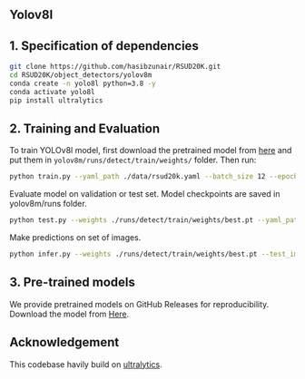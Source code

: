 ## Yolov8l

## 1. Specification of dependencies
```bash
git clone https://github.com/hasibzunair/RSUD20K.git
cd RSUD20K/object_detectors/yolov8m
conda create -n yolo8l python=3.8 -y
conda activate yolo8l
pip install ultralytics
```

## 2. Training and Evaluation

To train YOLOv8l model, first download the pretrained model from [here](https://github.com/ultralytics/assets/releases/download/v0.0.0/yolov8l.pt) and put them in `yolov8m/runs/detect/train/weights/` folder. Then run:

```bash
python train.py --yaml_path ./data/rsud20k.yaml --batch_size 12 --epochs 400 --device 0
```
Evaluate model on validation or test set. Model checkpoints are saved in yolov8m/runs folder.

```bash
python test.py --weights ./runs/detect/train/weights/best.pt --yaml_path ./data/rsud20k.yaml --batch_size 12 --device 0 
```

Make predictions on set of images.
```bash
python infer.py --weights ./runs/detect/train/weights/best.pt --test_image_path ../datasets/rsud20k/images/test/ --save_dir predictions/
```


## 3. Pre-trained models
We provide pretrained models on GitHub Releases for reproducibility. Download the model from [Here](https://github.com/hasibzunair/bdss20k-dataset/releases/download/0.0.3/best.pt).

## Acknowledgement

This codebase havily build on [ultralytics](https://github.com/ultralytics/ultralytics).
